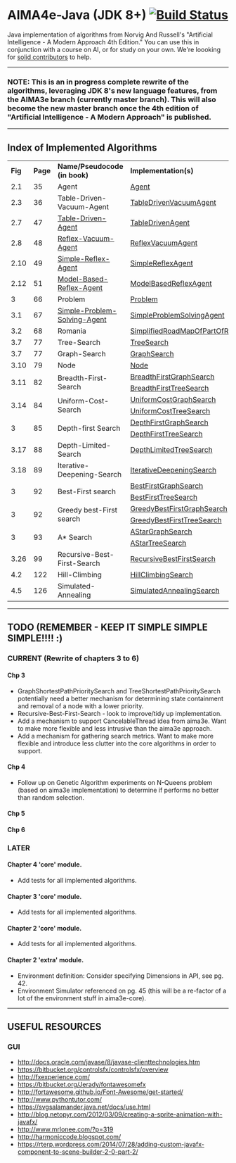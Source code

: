 # AIMA4e-Java (JDK 8+) [![Build Status](https://travis-ci.org/aimacode/aima-java.svg?branch=AIMA4e)](https://travis-ci.org/aimacode/aima-java)
Java implementation of algorithms from Norvig And Russell's "Artificial Intelligence - A Modern Approach 4th Edition." You can use this in conjunction with a course on AI, or for study on your own. We're loooking for [solid contributors](https://github.com/aimacode/aima-java/wiki/AIMAJava-Contributing) to help.

---
### NOTE: This is an in progress complete rewrite of the algorithms, leveraging JDK 8's new language features, from the AIMA3e branch (currently master branch). This will also become the new master branch once the 4th edition of "Artificial Intelligence - A Modern Approach" is published.

---
## Index of Implemented Algorithms
<table style="width:100%">
   <tbody>
   <tr>
       <td><b>Fig</b></td>
       <td><b>Page</b></td>
       <td><b>Name/Pseudocode (in book)</b></td>
       <td><b>Implementation(s)</b></td>
   </tr>
   <tr>
       <td>2.1</td>
       <td>35</td>
       <td>Agent</td>
       <td><a href="https://github.com/aimacode/aima-java/blob/AIMA4e/core/src/main/java/aima/core/agent/api/Agent.java">Agent</a></td>
   </tr>
   <tr>
       <td>2.3</td>
       <td>36</td>
       <td>Table-Driven-Vacuum-Agent</a></td>
       <td><a href="https://github.com/aimacode/aima-java/blob/AIMA4e/core/src/main/java/aima/core/environment/vacuum/agent/TableDrivenVacuumAgent.java">TableDrivenVacuumAgent</a></td>
   </tr>
   <tr>
       <td>2.7</td>
       <td>47</td>
       <td><a href="https://github.com/aimacode/aima-pseudocode/blob/master/Table-Driven-Agent.md">Table-Driven-Agent</a></td>
       <td><a href="https://github.com/aimacode/aima-java/blob/AIMA4e/core/src/main/java/aima/core/agent/basic/TableDrivenAgent.java">TableDrivenAgent</a></td>
   </tr>
   <tr>
       <td>2.8</td>
       <td>48</td>
       <td><a href="https://github.com/aimacode/aima-pseudocode/blob/master/Reflex-Vacuum-Agent.md">Reflex-Vacuum-Agent</a></td>
       <td><a href="https://github.com/aimacode/aima-java/blob/AIMA4e/core/src/main/java/aima/core/environment/vacuum/agent/ReflexVacuumAgent.java">ReflexVacuumAgent</a></td>
   </tr>
   <tr>
       <td>2.10</td>
       <td>49</td>
       <td><a href="https://github.com/aimacode/aima-pseudocode/blob/master/Simple-Reflex-Agent.md">Simple-Reflex-Agent</a></td>
       <td><a href="https://github.com/aimacode/aima-java/blob/AIMA4e/core/src/main/java/aima/core/agent/basic/SimpleReflexAgent.java">SimpleReflexAgent</a></td>
   </tr>
   <tr>
       <td>2.12</td>
       <td>51</td>
       <td><a href="https://github.com/aimacode/aima-pseudocode/blob/master/Model-Based-Reflex-Agent.md">Model-Based-Reflex-Agent</a></td>
       <td><a href="https://github.com/aimacode/aima-java/blob/AIMA4e/core/src/main/java/aima/core/agent/basic/ModelBasedReflexAgent.java">ModelBasedReflexAgent</a></td>
   </tr>
   <tr>
       <td>3</td>
       <td>66</td>
       <td>Problem</td>
       <td><a href="https://github.com/aimacode/aima-java/blob/AIMA4e/core/src/main/java/aima/core/search/api/Problem.java">Problem</a></td>
   </tr>
   <tr>
       <td>3.1</td>
       <td>67</td>
       <td><a href="https://github.com/aimacode/aima-pseudocode/blob/master/Simple-Problem-Solving-Agent.md">Simple-Problem-Solving-Agent</a></td>
       <td><a href="https://github.com/aimacode/aima-java/blob/AIMA4e/core/src/main/java/aima/core/agent/basic/SimpleProblemSolvingAgent.java">SimpleProblemSolvingAgent</a></td>
   </tr>
   <tr>
       <td>3.2</td>
       <td>68</td>
       <td>Romania</td>
       <td><a href="https://github.com/aimacode/aima-java/blob/AIMA4e/core/src/main/java/aima/core/environment/map2d/SimplifiedRoadMapOfPartOfRomania.java">SimplifiedRoadMapOfPartOfRomania</a></td>
   </tr>
   <tr>
       <td>3.7</td>
       <td>77</td>
       <td>Tree-Search</td>
       <td><a href="https://github.com/aimacode/aima-java/blob/AIMA4e/core/src/main/java/aima/core/search/basic/TreeSearch.java">TreeSearch</a></td>
   </tr>
   <tr>
       <td>3.7</td>
       <td>77</td>
       <td>Graph-Search</td>
       <td><a href="https://github.com/aimacode/aima-java/blob/AIMA4e/core/src/main/java/aima/core/search/basic/GraphSearch.java">GraphSearch</a></td>
   </tr>
   <tr>
       <td>3.10</td>
       <td>79</td>
       <td>Node</td>
       <td><a href="https://github.com/aimacode/aima-java/blob/AIMA4e/core/src/main/java/aima/core/search/api/Node.java">Node</a></td>
   </tr>
   <tr>
       <td rowspan="2">3.11</td>
       <td rowspan="2">82</td>
       <td rowspan="2">Breadth-First-Search</td>
       <td>
           <a href="https://github.com/aimacode/aima-java/blob/AIMA4e/core/src/main/java/aima/core/search/basic/uninformed/BreadthFirstGraphSearch.java">BreadthFirstGraphSearch</a>
       </td>
   </tr>
      <tr>
       <td>
           <a href="https://github.com/aimacode/aima-java/blob/AIMA4e/core/src/main/java/aima/core/search/basic/uninformed/BreadthFirstTreeSearch.java">BreadthFirstTreeSearch</a>
       </td>
   </tr>
   <tr>
       <td rowspan="2">3.14</td>
       <td rowspan="2">84</td>
       <td rowspan="2">Uniform-Cost-Search</td>
       <td>
           <a href="https://github.com/aimacode/aima-java/blob/AIMA4e/core/src/main/java/aima/core/search/basic/uninformed/UniformCostGraphSearch.java">UniformCostGraphSearch</a>
       </td>
   </tr>
      <tr>
       <td>
           <a href="https://github.com/aimacode/aima-java/blob/AIMA4e/core/src/main/java/aima/core/search/basic/uninformed/UniformCostTreeSearch.java">UniformCostTreeSearch</a>
       </td>
   </tr>
   <tr>
       <td rowspan="2">3</td>
       <td rowspan="2">85</td>
       <td rowspan="2">Depth-first Search</td>
       <td>
           <a href="https://github.com/aimacode/aima-java/blob/AIMA4e/core/src/main/java/aima/core/search/basic/uninformed/DepthFirstGraphSearch.java">DepthFirstGraphSearch</a>
       </td>
   </tr>
   <tr>
       <td>
           <a href="https://github.com/aimacode/aima-java/blob/AIMA4e/core/src/main/java/aima/core/search/basic/uninformed/DepthFirstTreeSearch.java">DepthFirstTreeSearch</a>
       </td>
   </tr>
   <tr>
       <td>3.17</td>
       <td>88</td>
       <td>Depth-Limited-Search</td>
       <td><a href="https://github.com/aimacode/aima-java/blob/AIMA4e/core/src/main/java/aima/core/search/basic/uninformed/DepthLimitedTreeSearch.java">DepthLimitedTreeSearch</a></td>
   </tr>
   <tr>
       <td>3.18</td>
       <td>89</td>
       <td>Iterative-Deepening-Search</td>
       <td><a href="https://github.com/aimacode/aima-java/blob/AIMA4e/core/src/main/java/aima/core/search/basic/uninformed/IterativeDeepeningSearch.java">IterativeDeepeningSearch</a></td>
   </tr>
   <tr>
       <td rowspan="2">3</td>
       <td rowspan="2">92</td>
       <td rowspan="2">Best-First search</td>
       <td>
           <a href="https://github.com/aimacode/aima-java/blob/AIMA4e/core/src/main/java/aima/core/search/basic/informed/BestFirstGraphSearch.java">BestFirstGraphSearch</a>
       </td>
   </tr>
   <tr>
       <td>
           <a href="https://github.com/aimacode/aima-java/blob/AIMA4e/core/src/main/java/aima/core/search/basic/informed/BestFirstTreeSearch.java">BestFirstTreeSearch</a>
       </td>
   </tr>
   <tr>
       <td rowspan="2">3</td>
       <td rowspan="2">92</td>
       <td rowspan="2">Greedy best-First search</td>
       <td>
           <a href="https://github.com/aimacode/aima-java/blob/AIMA4e/core/src/main/java/aima/core/search/basic/informed/GreedyBestFirstGraphSearch.java">GreedyBestFirstGraphSearch</a>
       </td>
   </tr>
   <tr>
       <td>
           <a href="https://github.com/aimacode/aima-java/blob/AIMA4e/core/src/main/java/aima/core/search/basic/informed/GreedyBestFirstTreeSearch.java">GreedyBestFirstTreeSearch</a>
       </td>
   </tr>
   <tr>
       <td rowspan="2">3</td>
       <td rowspan="2">93</td>
       <td rowspan="2">A* Search</td>
       <td>
           <a href="https://github.com/aimacode/aima-java/blob/AIMA4e/core/src/main/java/aima/core/search/basic/informed/AStarGraphSearch.java">AStarGraphSearch</a>
       </td>
   </tr>
   <tr>
       <td>
           <a href="https://github.com/aimacode/aima-java/blob/AIMA4e/core/src/main/java/aima/core/search/basic/informed/AStarTreeSearch.java">AStarTreeSearch</a>
       </td>
   </tr>   
   <tr>
       <td>3.26</td>
       <td>99</td>
       <td>Recursive-Best-First-Search</td>
       <td><a href="https://github.com/aimacode/aima-java/blob/AIMA4e/core/src/main/java/aima/core/search/basic/informed/RecursiveBestFirstSearch.java">RecursiveBestFirstSearch</a></td>
   </tr>
   <tr>
       <td>4.2</td>
       <td>122</td>
       <td>Hill-Climbing</td>
       <td><a href="https://github.com/aimacode/aima-java/blob/AIMA4e/core/src/main/java/aima/core/search/basic/local/HillClimbingSearch.java">HillClimbingSearch</a></td>
   </tr>
   <tr>
       <td>4.5</td>
       <td>126</td>
       <td>Simulated-Annealing</td>
       <td><a href="https://github.com/aimacode/aima-java/blob/AIMA4e/core/src/main/java/aima/core/search/basic/local/SimulatedAnnealingSearch.java">SimulatedAnnealingSearch</a></td>
   </tr>   
   </tbody>
</table>

---
## TODO (REMEMBER - KEEP IT SIMPLE SIMPLE SIMPLE!!!! :)
### CURRENT (Rewrite of chapters 3 to 6) 
#### Chp 3 
* GraphShortestPathPrioritySearch and TreeShortestPathPrioritySearch potentially 
  need a better mechanism for determining state containment and removal of a node 
  with a lower priority.
* Recursive-Best-First-Search - look to improve/tidy up implementation.
* Add a mechanism to support CancelableThread idea from aima3e. Want to make more flexible and less intrusive than the aima3e approach.
* Add a mechanism for gathering search metrics. Want to make more flexible and introduce less clutter into the core algorithms in order to support.

#### Chp 4
* Follow up on Genetic Algorithm experiments on N-Queens problem (based on aima3e implementation) to determine if performs no better than random selection.

#### Chp 5

#### Chp 6

### LATER

#### Chapter 4 'core' module.
* Add tests for all implemented algorithms.

#### Chapter 3 'core' module.
* Add tests for all implemented algorithms.

#### Chapter 2 'core' module.
* Add tests for all implemented algorithms.

#### Chapter 2 'extra' module.
* Environment definition: Consider specifying Dimensions in API, see pg. 42.
* Environment Simulator referenced on pg. 45 (this will be a re-factor of a lot of the environment stuff in aima3e-core).

---

## USEFUL RESOURCES
### GUI
* http://docs.oracle.com/javase/8/javase-clienttechnologies.htm
* https://bitbucket.org/controlsfx/controlsfx/overview
* http://fxexperience.com/
* https://bitbucket.org/Jerady/fontawesomefx
* http://fortawesome.github.io/Font-Awesome/get-started/
* http://www.pythontutor.com/
* https://svgsalamander.java.net/docs/use.html
* http://blog.netopyr.com/2012/03/09/creating-a-sprite-animation-with-javafx/
* http://www.mrlonee.com/?p=319
* http://harmoniccode.blogspot.com/
* https://rterp.wordpress.com/2014/07/28/adding-custom-javafx-component-to-scene-builder-2-0-part-2/


